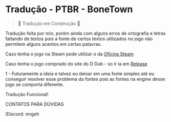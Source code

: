 ﻿# Tradução - PTBR - BoneTown
> :construction: Tradução em Construção :construction:

Tradução feita por min, porém ainda com alguns erros de ortografia e letras faltando de textos pois a fonte de certos textos utilizados no jogo não permitem alguns acentos em certas palavras.

Caso tenha o jogo na Steam pode utilizar o da [Oficina Steam](https://steamcommunity.com/sharedfiles/filedetails/?id=3522249909)


Caso tenha o jogo comprado do site do D Dub - so ir la em [Release](https://github.com/MrG3H/Traducao-PTBR-BoneTown/releases)


1 - Futuramente a ideia e talvez eu deixar em uma fonte simples até eu conseguir resolver esse problema da fontes pois as fontes na engine desse jogo se comporta diferente.

Tradução Funcional!


CONTATOS PARA DÚVIDAS


!Discord: mrgeh

